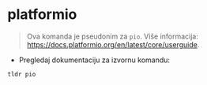 # platformio

> Ova komanda je pseudonim za `pio`.
> Više informacija: <https://docs.platformio.org/en/latest/core/userguide>.

- Pregledaj dokumentaciju za izvornu komandu:

`tldr pio`
